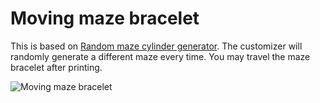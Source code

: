 # Moving maze bracelet

This is based on [Random maze cylinder generator](https://www.thingiverse.com/thing:1229429). The customizer will randomly generate a different maze every time. You may travel the maze bracelet after printing.

![Moving maze bracelet](http://thingiverse-production-new.s3.amazonaws.com/renders/e3/29/3d/e7/b1/093a9814fcf236dcc03dc55d6007eedd_preview_featured.jpg)